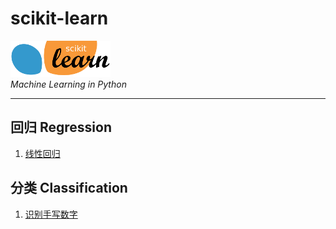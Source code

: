 # scikit-learn

[![官网](./docs/images/scikit-learn-logo-small.png "官网")](http://scikit-learn.org/stable/index.html)  
*Machine Learning in Python*

-------------------------

## 回归 Regression
1. [线性回归](linear-regression)

## 分类 Classification
1. [识别手写数字](plot-digits-classification)


